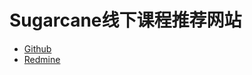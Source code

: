 # Sugarcane线下课程推荐网站

* [Github](https://github.com/WuTung/sugarcane.git) 
* [Redmine](http://10.7.1.5/projects/bigdata_sugarcane/files)
